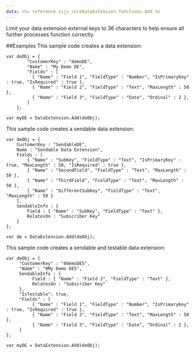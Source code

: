 ```yaml
---
data: <%= reference.ssjs_coreDataExtension.functions.Add %>
---
```


Limit your data extension external keys to 36 characters to help ensure all further processes function correctly.

##Examples
This sample code creates a data extension:
```
var deObj = {
        "CustomerKey" : "demoDE",
        "Name" : "My Demo DE",
        "Fields" : [
          { "Name" : "Field 1", "FieldType" : "Number", "IsPrimaryKey" : true, "IsRequired" : true },
          { "Name" : "Field 2", "FieldType" : "Text", "MaxLength" : 50 },
          { "Name" : "Field 3", "FieldType" : "Date", "Ordinal" : 2 },
        ]
    };

var myDE = DataExtension.Add(deObj);
```
This sample code creates a sendable data extension:
```
var deObj = {
    CustomerKey : "SendableDE",
    Name : "Sendable Data Extension",       
    Fields : [
        { "Name" : "SubKey", "FieldType" : "Text", "IsPrimaryKey" : true, "MaxLength" : 50, "IsRequired" : true },
        { "Name" : "SecondField", "FieldType" : "Text", "MaxLength" : 50 },
        { "Name" : "ThirdField", "FieldType" : "Text", "MaxLength" : 50 },
        { "Name" : "DifferentSubKey", "FieldType" : "Text", "MaxLength" : 50 }
    ],
    SendableInfo : {
        Field : { "Name" : "SubKey", "FieldType" : "Text" },
        RelatesOn : "Subscriber Key"
    }
};

var de = DataExtension.Add(deObj);
```
This sample code creates a sendable and testable data extension:
```
var deObj = {
     "CustomerKey" : "0demoDE5",
     "Name" : "0My Demo DE5",
     SendableInfo : {
          Field : { "Name" : "Field 2", "FieldType" : "Text" },
          RelatesOn : "Subscriber Key"
     },
     "IsTestable": true,
     "Fields" : [
          { "Name" : "Field 1", "FieldType" : "Number", "IsPrimaryKey" : true, "IsRequired" : true },
          { "Name" : "Field 2", "FieldType" : "Text", "MaxLength" : 50 },
          { "Name" : "Field 3", "FieldType" : "Date", "Ordinal" : 2 },
     ]
};

var myDE = DataExtension.Add(deObj);
```
